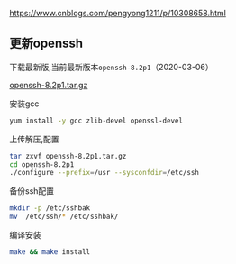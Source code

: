 https://www.cnblogs.com/pengyong1211/p/10308658.html


## 更新openssh

下载最新版,当前最新版本`openssh-8.2p1`（2020-03-06）

[openssh-8.2p1.tar.gz](https://openbsd.hk/pub/OpenBSD/OpenSSH/portable/openssh-8.2p1.tar.gz)

安装gcc

```bash
yum install -y gcc zlib-devel openssl-devel
```

上传解压,配置

```bash
tar zxvf openssh-8.2p1.tar.gz
cd openssh-8.2p1
./configure --prefix=/usr --sysconfdir=/etc/ssh
```

备份ssh配置

```bash
mkdir -p /etc/sshbak
mv  /etc/ssh/* /etc/sshbak/  
```

编译安装

```bash
make && make install
```
